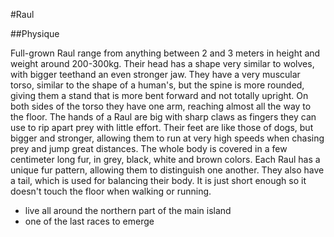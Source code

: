 #Raul

##Physique

Full-grown Raul range from anything between 2 and 3 meters in height and weight around 200-300kg.
Their head has a shape very similar to wolves, with bigger teethand an even stronger jaw.
They have a very muscular torso, similar to the shape of a human's, but the spine is more rounded, giving them a stand that is more bent forward and not totally upright.
On both sides of the torso they have one arm, reaching almost all the way to the floor.
The hands of a Raul are big with sharp claws as fingers they can use to rip apart prey with little effort.
Their feet are like those of dogs, but bigger and stronger, allowing them to run at very high speeds when chasing prey and jump great distances. 
The whole body is covered in a few centimeter long fur, in grey, black, white and brown colors. 
Each Raul has a unique fur pattern, allowing them to distinguish one another.
They also have a tail, which is used for balancing their body.
It is just short enough so it doesn't touch the floor when walking or running.

* live all around the northern part of the main island
* one of the last races to emerge
